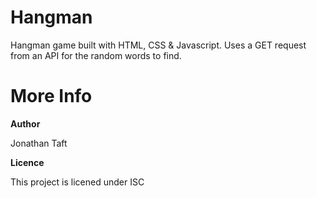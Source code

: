 
# Hangman

Hangman game built with HTML, CSS & Javascript. Uses a GET request from an API for the random words to find.

# More Info


**Author**

Jonathan Taft


**Licence**

This project is licened under ISC
